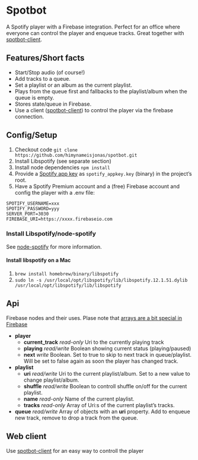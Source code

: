 # Spotbot
A Spotify player with a Firebase integration. Perfect for an office where everyone can control the player and enqueue tracks. Great together with [spotbot-client](https://github.com/himynameisjonas/spotbot-client).

## Features/Short facts
* Start/Stop audio (of course!)
* Add tracks to a queue.
* Set a playlist or an album as the current playlist.
* Plays from the queue first and fallbacks to the playlist/album when the queue is empty.
* Stores state/queue in Firebase.
* Use a client ([spotbot-client](https://github.com/himynameisjonas/spotbot-client)) to control the player via the firebase connection.


## Config/Setup
1. Checkout code `git clone https://github.com/himynameisjonas/spotbot.git`
2. Install Libspotify (see separate section)
3. Install node dependencies `npm install`
4. Provide a [Spotify app key](https://devaccount.spotify.com/my-account/keys/) as `spotify_appkey.key` (binary) in the project’s root.
5. Have a Spotify Premium account and a (free) Firebase account and config the player with a .env file:
```
SPOTIFY_USERNAME=xxx
SPOTIFY_PASSWORD=yyy
SERVER_PORT=3030
FIREBASE_URI=https://xxxx.firebaseio.com
```

### Install Libspotify/node-spotify
See [node-spotify](https://github.com/FrontierPsychiatrist/node-spotify/blob/v0.7.0/README.md) for more information.

#### Install libspotify on a Mac
1. `brew install homebrew/binary/libspotify`
2. `sudo ln -s /usr/local/opt/libspotify/lib/libspotify.12.1.51.dylib /usr/local/opt/libspotify/lib/libspotify`

## Api
Firebase nodes and their uses. Plase note that [arrays are a bit special in Firebase](https://www.firebase.com/blog/2014-04-28-best-practices-arrays-in-firebase.html)

- **player**
  - **current_track** _read-only_ Uri to the currently playing track
  - **playing** _read/write_ Boolean showing current status (playing/paused)
  - **next** _write_ Boolean. Set to true to skip to next track in queue/playlist. Will be set to false again as soon the player has changed track.
- **playlist**
  - **uri** _read/write_ Uri to the current playlist/album. Set to a new value to change playlist/album.
  - **shuffle** _read/write_ Boolean to controll shuffle on/off for the current playlist.
  - **name** _read-only_ Name of the current playlist.
  - **tracks** _read-only_ Array of Uri:s of the current playlist’s tracks.
- **queue** _read/write_ Array of objects with an **uri** property. Add to enqueue new track, remove to drop a track from the queue.

## Web client
Use [spotbot-client](https://github.com/himynameisjonas/spotbot-client) for an easy way to controll the player
